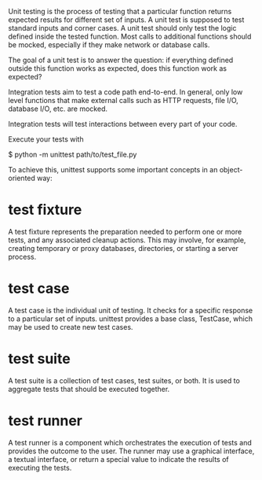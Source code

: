 Unit testing is the process of testing that a particular function returns expected results for different set of inputs. A unit test is supposed to test standard inputs and corner cases. A unit test should only test the logic defined inside the tested function. Most calls to additional functions should be mocked, especially if they make network or database calls.

The goal of a unit test is to answer the question: if everything defined outside this function works as expected, does this function work as expected?

Integration tests aim to test a code path end-to-end. In general, only low level functions that make external calls such as HTTP requests, file I/O, database I/O, etc. are mocked.

Integration tests will test interactions between every part of your code.

Execute your tests with

$ python -m unittest path/to/test_file.py

To achieve this, unittest supports some important concepts in an object-oriented way:

# test fixture
A test fixture represents the preparation needed to perform one or more tests, and any associated cleanup actions. This may involve, for example, creating temporary or proxy databases, directories, or starting a server process.

# test case
A test case is the individual unit of testing. It checks for a specific response to a particular set of inputs. unittest provides a base class, TestCase, which may be used to create new test cases.

# test suite
A test suite is a collection of test cases, test suites, or both. It is used to aggregate tests that should be executed together.

# test runner
A test runner is a component which orchestrates the execution of tests and provides the outcome to the user. The runner may use a graphical interface, a textual interface, or return a special value to indicate the results of executing the tests.